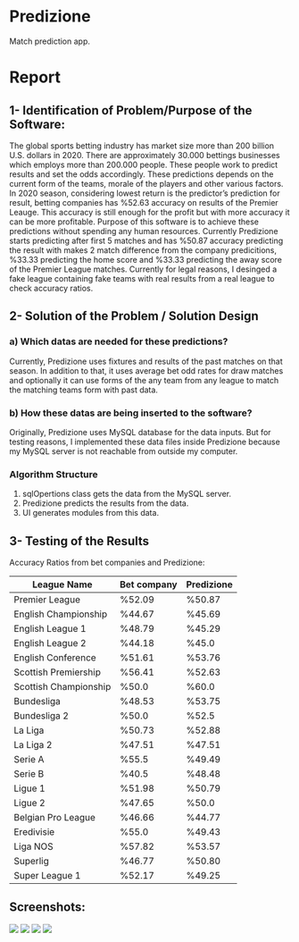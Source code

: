
# Predizione

Match prediction app.

# Report

## 1-	Identification of Problem/Purpose of the Software:

The global sports betting industry has market size more than 200 billion U.S. dollars in 2020. There are approximately 30.000 bettings businesses which employs more than 200.000 people. These people work to predict results and set the odds accordingly. These predictions depends on the current form of the teams, morale of the players and other various factors. In 2020 season, considering lowest return is the predictor’s prediction for result, betting companies has %52.63 accuracy on results of the Premier Leauge. This accuracy is still enough for the profit but with more accuracy it can be more profitable. Purpose of this software is to achieve these predictions without spending any human resources. Currently Predizione starts predicting after first 5 matches and has %50.87 accuracy predicting the result with makes 2 match difference from the company predicitions, %33.33 predicting the home score and %33.33 predicting the away score of the Premier League matches. Currently for legal reasons, I desinged a fake league containing fake teams with real results from a real league to check accuracy ratios.

## 2-	Solution of the Problem / Solution Design

### a)	Which datas are needed for these predictions?

Currently, Predizione uses fixtures and results of the past matches on that season. In addition to that, it uses average bet odd rates for draw matches and optionally it can use forms of the any team from any league to match the matching teams form with past data.

### b)	How these datas are being inserted to the software?

Originally, Predizione uses MySQL database for the data inputs. But for testing reasons, I implemented these data files inside Predizione because my MySQL server is not reachable from outside my computer. 

###  Algorithm Structure
1.	sqlOpertions class gets the data from the MySQL server.
2.	Predizione predicts the results from the data.
3.	UI generates modules from this data.


## 3- Testing of the Results
Accuracy Ratios from bet companies and Predizione:

| League Name |	Bet company |	Predizione |
|---|---|---|
|Premier League|	%52.09|	%50.87|
|English Championship|	%44.67|	%45.69|
|English League 1|	%48.79|	%45.29|
|English League 2|	%44.18|	%45.0|
|English Conference|	%51.61|	%53.76|
|Scottish Premiership|	%56.41|	%52.63|
|Scottish Championship|	%50.0|	%60.0|
|Bundesliga|	%48.53|	%53.75|
|Bundesliga 2|	%50.0|	%52.5|
|La Liga|	%50.73|	%52.88|
|La Liga 2|	%47.51|	%47.51|
|Serie A|	%55.5|	%49.49|
|Serie B|	%40.5|	%48.48|
|Ligue 1|	%51.98|	%50.79|
|Ligue 2|	%47.65|	%50.0|
|Belgian Pro League|	%46.66|	%44.77|
|Eredivisie|	%55.0|	%49.43|
|Liga NOS|	%57.82|	%53.57|
|Superlig|	%46.77|	%50.80|
|Super League 1|	%52.17|	%49.25|


## Screenshots:
![](https://github.com/Nashiria/Flutter/blob/main/Project/screenshots/screenshot1.PNG)
![](https://github.com/Nashiria/Flutter/blob/main/Project/screenshots/screenshot2.PNG)
![](https://github.com/Nashiria/Flutter/blob/main/Project/screenshots/screenshot3.PNG)
![](https://github.com/Nashiria/Flutter/blob/main/Project/screenshots/screenshot4.PNG)

